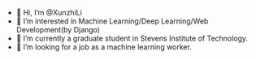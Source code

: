 - 👋 Hi, I’m @XunzhiLi
- 👀 I’m interested in Machine Learning/Deep Learning/Web Development(by Django)
- 🌱 I’m currently a graduate student in Stevens Institute of Technology.
- 💞️ I’m looking for a job as a machine learning worker.

<!---
XunzhiLi/XunzhiLi is a ✨ special ✨ repository because its `README.md` (this file) appears on your GitHub profile.
You can click the Preview link to take a look at your changes.
--->
